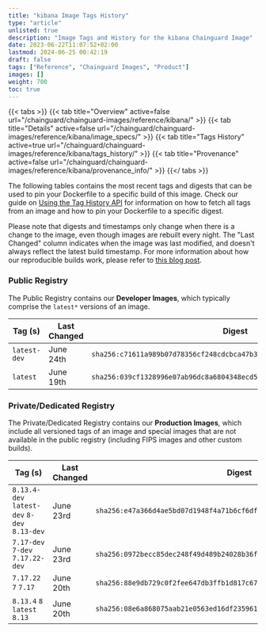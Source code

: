 ```yaml
---
title: "kibana Image Tags History"
type: "article"
unlisted: true
description: "Image Tags and History for the kibana Chainguard Image"
date: 2023-06-22T11:07:52+02:00
lastmod: 2024-06-25 00:42:19
draft: false
tags: ["Reference", "Chainguard Images", "Product"]
images: []
weight: 700
toc: true
---
```


{{< tabs >}}
{{< tab title="Overview" active=false url="/chainguard/chainguard-images/reference/kibana/" >}}
{{< tab title="Details" active=false url="/chainguard/chainguard-images/reference/kibana/image_specs/" >}}
{{< tab title="Tags History" active=true url="/chainguard/chainguard-images/reference/kibana/tags_history/" >}}
{{< tab title="Provenance" active=false url="/chainguard/chainguard-images/reference/kibana/provenance_info/" >}}
{{</ tabs >}}

The following tables contains the most recent tags and digests that can be used to pin your Dockerfile to a specific build of this image. Check our guide on [Using the Tag History API](/chainguard/chainguard-images/using-the-tag-history-api/) for information on how to fetch all tags from an image and how to pin your Dockerfile to a specific digest.

Please note that digests and timestamps only change when there is a change to the image, even though images are rebuilt every night. The "Last Changed" column indicates when the image was last modified, and doesn't always reflect the latest build timestamp. For more information about how our reproducible builds work, please refer to [this blog post](https://www.chainguard.dev/unchained/reproducing-chainguards-reproducible-image-builds).

### Public Registry
The Public Registry contains our **Developer Images**, which typically comprise the `latest*` versions of an image.

| Tag (s)       | Last Changed | Digest                                                                    |
|---------------|--------------|---------------------------------------------------------------------------|
|  `latest-dev` | June 24th    | `sha256:c71611a989b07d78356cf248cdcbca47b32b3dd1528c8383cfd7f3fc55253015` |
|  `latest`     | June 19th    | `sha256:039cf1328996e07ab96dc8a6804348ecd50cab119f550b1e578d90772b4382d9` |


### Private/Dedicated Registry
The Private/Dedicated Registry contains our **Production Images**, which include all versioned tags of an image and special images that are not available in the public registry (including FIPS images and other custom builds).

| Tag (s)                                       | Last Changed | Digest                                                                    |
|-----------------------------------------------|--------------|---------------------------------------------------------------------------|
|  `8.13.4-dev` `latest-dev` `8-dev` `8.13-dev` | June 23rd    | `sha256:e47a366d4ae5bd07d1948f4a71b6cf6df192c51a6d10bbd69031d6ebf6bf14ff` |
|  `7.17-dev` `7-dev` `7.17.22-dev`             | June 23rd    | `sha256:0972becc85dec248f49d489b24028b36ffa819589bcc7bf74e9ca39ca5f975ad` |
|  `7.17.22` `7` `7.17`                         | June 20th    | `sha256:88e9db729c0f2fee647db3ffb1d817c67887774ed1929ad3d92a7503556b070b` |
|  `8.13.4` `8` `latest` `8.13`                 | June 20th    | `sha256:08e6a868075aab21e0563ed16df235961f7128a87826d970bbe2e0ded63299ea` |

